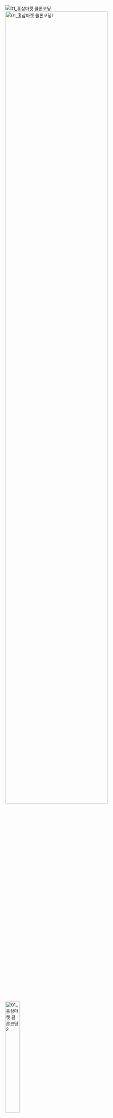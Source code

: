 ![01_홍삼마켓 클론코딩](https://github.com/ysolarh/OZ_class_backend/assets/70841430/110eb1de-9c50-4e4b-9a61-e1e76b16efb6)
<img width="80%" alt="01_홍삼마켓 클론코딩1" src="https://github.com/ysolarh/OZ_class_backend/assets/70841430/1c119f11-68b3-480a-add6-54040d95c87c">
<img width="30%" alt="01_홍삼마켓 클론코딩2" src="https://github.com/ysolarh/OZ_class_backend/assets/70841430/45bb541c-0fc5-4e19-8337-b2e84f8402f6">
<img width="80%" alt="01_홍삼마켓 클론코딩3" src="https://github.com/ysolarh/OZ_class_backend/assets/70841430/1499d6b3-2903-4c45-8767-0f084e652f51">
